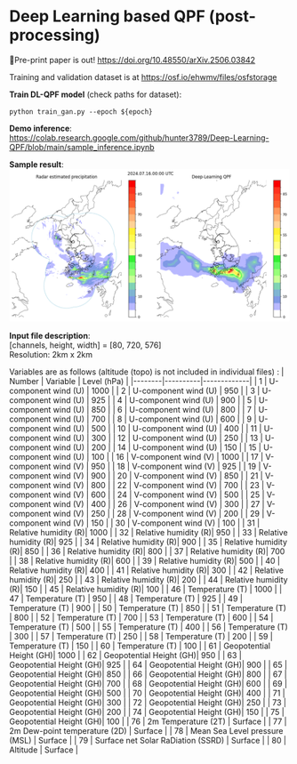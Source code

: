 # Deep Learning based QPF (post-processing)

📄Pre-print paper is out! https://doi.org/10.48550/arXiv.2506.03842

Training and validation dataset is at https://osf.io/ehwmv/files/osfstorage  

**Train DL-QPF model** (check paths for dataset):  
```
python train_gan.py --epoch ${epoch}
```

**Demo inference**:  
https://colab.research.google.com/github/hunter3789/Deep-Learning-QPF/blob/main/sample_inference.ipynb
  
**Sample result**:  
![demo](sample.png)
  
**Input file description**:  
[channels, height, width] = [80, 720, 576]  
Resolution: 2km x 2km  

Variables are as follows (altitude (topo) is not included in individual files) : 
| Number | Variable | Level (hPa) |
|--------|----------|-------------|
| 1      | U-component wind (U) | 1000 |
| 2      | U-component wind (U) | 950  |
| 3      | U-component wind (U) | 925  |
| 4      | U-component wind (U) | 900  |
| 5      | U-component wind (U) | 850  |
| 6      | U-component wind (U) | 800  |
| 7      | U-component wind (U) | 700  |
| 8      | U-component wind (U) | 600  |
| 9      | U-component wind (U) | 500  |
| 10     | U-component wind (U) | 400  |
| 11     | U-component wind (U) | 300  |
| 12     | U-component wind (U) | 250  |
| 13     | U-component wind (U) | 200  |
| 14     | U-component wind (U) | 150  |
| 15     | U-component wind (U) | 100  |
| 16     | V-component wind (V) | 1000 |
| 17     | V-component wind (V) | 950  |
| 18     | V-component wind (V) | 925  |
| 19     | V-component wind (V) | 900  |
| 20     | V-component wind (V) | 850  |
| 21     | V-component wind (V) | 800  |
| 22     | V-component wind (V) | 700  |
| 23     | V-component wind (V) | 600  |
| 24     | V-component wind (V) | 500  |
| 25     | V-component wind (V) | 400  |
| 26     | V-component wind (V) | 300  |
| 27     | V-component wind (V) | 250  |
| 28     | V-component wind (V) | 200  |
| 29     | V-component wind (V) | 150  |
| 30     | V-component wind (V) | 100  |
| 31     | Relative humidity (R)| 1000 |
| 32     | Relative humidity (R)| 950  |
| 33     | Relative humidity (R)| 925  |
| 34     | Relative humidity (R)| 900  |
| 35     | Relative humidity (R)| 850  |
| 36     | Relative humidity (R)| 800  |
| 37     | Relative humidity (R)| 700  |
| 38     | Relative humidity (R)| 600  |
| 39     | Relative humidity (R)| 500  |
| 40     | Relative humidity (R)| 400  |
| 41     | Relative humidity (R)| 300  |
| 42     | Relative humidity (R)| 250  |
| 43     | Relative humidity (R)| 200  |
| 44     | Relative humidity (R)| 150  |
| 45     | Relative humidity (R)| 100  |
| 46     | Temperature (T)      | 1000 |
| 47     | Temperature (T)      | 950  |
| 48     | Temperature (T)      | 925  |
| 49     | Temperature (T)      | 900  |
| 50     | Temperature (T)      | 850  |
| 51     | Temperature (T)      | 800  |
| 52     | Temperature (T)      | 700  |
| 53     | Temperature (T)      | 600  |
| 54     | Temperature (T)      | 500  |
| 55     | Temperature (T)      | 400  |
| 56     | Temperature (T)      | 300  |
| 57     | Temperature (T)      | 250  |
| 58     | Temperature (T)      | 200  |
| 59     | Temperature (T)      | 150  |
| 60     | Temperature (T)      | 100  |
| 61     | Geopotential Height (GH)| 1000 |
| 62     | Geopotential Height (GH)| 950  |
| 63     | Geopotential Height (GH)| 925  |
| 64     | Geopotential Height (GH)| 900  |
| 65     | Geopotential Height (GH)| 850  |
| 66     | Geopotential Height (GH)| 800  |
| 67     | Geopotential Height (GH)| 700  |
| 68     | Geopotential Height (GH)| 600  |
| 69     | Geopotential Height (GH)| 500  |
| 70     | Geopotential Height (GH)| 400  |
| 71     | Geopotential Height (GH)| 300  |
| 72     | Geopotential Height (GH)| 250  |
| 73     | Geopotential Height (GH)| 200  |
| 74     | Geopotential Height (GH)| 150  |
| 75     | Geopotential Height (GH)| 100  |
| 76     | 2m Temperature (2T)     | Surface |
| 77     | 2m Dew-point temperature (2D)      | Surface |
| 78     | Mean Sea Level pressure (MSL)      | Surface |
| 79     | Surface net Solar RaDiation (SSRD) | Surface |
| 80     | Altitude | Surface |
